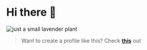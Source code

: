 # Hi there 👋

![just a small lavender plant](https://th.bing.com/th/id/R.5f63e09157987b9f42dee48a70d32d5d?rik=%2bXo3doBk4nU6Lw&riu=http%3a%2f%2ffc05.deviantart.net%2ffs70%2fi%2f2012%2f130%2f1%2f2%2flavender_mint_cutie_mark_by_jaelachan-d4z6wcq.png&ehk=WrOfgOz5ZyhWQYY5m5G8LRXQzzUpDxeUZB1EkTbTurM%3d&risl=&pid=ImgRaw&r=0 "lavender :)")
> Want to create a profile like this? Check **[this](https://www.youtube.com/watch?v=-otyb0ngsa4")** out

<!--
**nkg29/nkg29** is a ✨ _special_ ✨ repository because its `README.md` (this file) appears on your GitHub profile.

Here are some ideas to get you started:

- 🔭 I’m currently working on ...
- 🌱 I’m currently learning ...
- 👯 I’m looking to collaborate on ...
- 🤔 I’m looking for help with ...
- 💬 Ask me about ...
- 📫 How to reach me: ...
- 😄 Pronouns: ...
- ⚡ Fun fact: ...
-->
